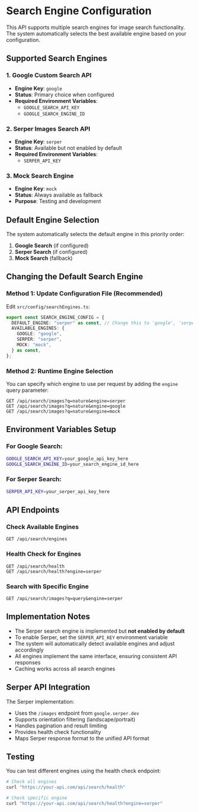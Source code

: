 # Search Engine Configuration

This API supports multiple search engines for image search functionality. The system automatically selects the best available engine based on your configuration.

## Supported Search Engines

### 1. Google Custom Search API

- **Engine Key**: `google`
- **Status**: Primary choice when configured
- **Required Environment Variables**:
  - `GOOGLE_SEARCH_API_KEY`
  - `GOOGLE_SEARCH_ENGINE_ID`

### 2. Serper Images Search API

- **Engine Key**: `serper`
- **Status**: Available but not enabled by default
- **Required Environment Variables**:
  - `SERPER_API_KEY`

### 3. Mock Search Engine

- **Engine Key**: `mock`
- **Status**: Always available as fallback
- **Purpose**: Testing and development

## Default Engine Selection

The system automatically selects the default engine in this priority order:

1. **Google Search** (if configured)
2. **Serper Search** (if configured)
3. **Mock Search** (fallback)

## Changing the Default Search Engine

### Method 1: Update Configuration File (Recommended)

Edit `src/config/searchEngines.ts`:

```typescript
export const SEARCH_ENGINE_CONFIG = {
  DEFAULT_ENGINE: "serper" as const, // Change this to 'google', 'serper', or 'mock'
  AVAILABLE_ENGINES: {
    GOOGLE: "google",
    SERPER: "serper",
    MOCK: "mock",
  } as const,
};
```

### Method 2: Runtime Engine Selection

You can specify which engine to use per request by adding the `engine` query parameter:

```
GET /api/search/images?q=nature&engine=serper
GET /api/search/images?q=nature&engine=google
GET /api/search/images?q=nature&engine=mock
```

## Environment Variables Setup

### For Google Search:

```bash
GOOGLE_SEARCH_API_KEY=your_google_api_key_here
GOOGLE_SEARCH_ENGINE_ID=your_search_engine_id_here
```

### For Serper Search:

```bash
SERPER_API_KEY=your_serper_api_key_here
```

## API Endpoints

### Check Available Engines

```
GET /api/search/engines
```

### Health Check for Engines

```
GET /api/search/health
GET /api/search/health?engine=serper
```

### Search with Specific Engine

```
GET /api/search/images?q=query&engine=serper
```

## Implementation Notes

- The Serper search engine is implemented but **not enabled by default**
- To enable Serper, set the `SERPER_API_KEY` environment variable
- The system will automatically detect available engines and adjust accordingly
- All engines implement the same interface, ensuring consistent API responses
- Caching works across all search engines

## Serper API Integration

The Serper implementation:

- Uses the `/images` endpoint from `google.serper.dev`
- Supports orientation filtering (landscape/portrait)
- Handles pagination and result limiting
- Provides health check functionality
- Maps Serper response format to the unified API format

## Testing

You can test different engines using the health check endpoint:

```bash
# Check all engines
curl "https://your-api.com/api/search/health"

# Check specific engine
curl "https://your-api.com/api/search/health?engine=serper"
```
